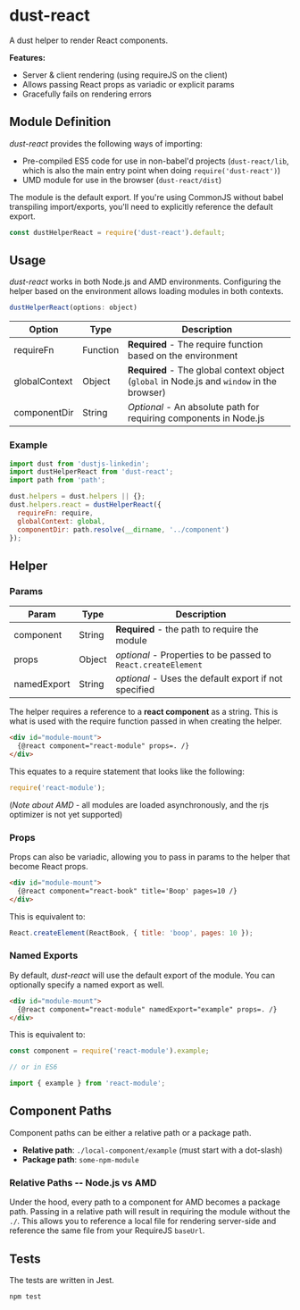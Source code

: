 # dust-react

A dust helper to render React components.

**Features:**

- Server & client rendering (using requireJS on the client)
- Allows passing React props as variadic or explicit params
- Gracefully fails on rendering errors

## Module Definition

*dust-react* provides the following ways of importing:

- Pre-compiled ES5 code for use in non-babel'd projects (`dust-react/lib`, which is also the main entry point when doing `require('dust-react')`)
- UMD module for use in the browser (`dust-react/dist`)

The module is the default export. If you're using CommonJS without babel transpiling import/exports, you'll need to explicitly reference the default export.

```js
const dustHelperReact = require('dust-react').default;
```

## Usage

*dust-react* works in both Node.js and AMD environments. Configuring the helper based on the environment allows loading modules in both contexts.

```js
dustHelperReact(options: object)
```

| Option         | Type     | Description                                                                                 |
| ---            | ---      | ---                                                                                         |
| requireFn      | Function | **Required** - The require function based on the environment                                |
| globalContext  | Object   | **Required** - The global context object (`global` in Node.js and `window` in the browser)  |
| componentDir   | String   | *Optional* - An absolute path for requiring components in Node.js                           |

### Example

```js
import dust from 'dustjs-linkedin';
import dustHelperReact from 'dust-react';
import path from 'path';

dust.helpers = dust.helpers || {};
dust.helpers.react = dustHelperReact({
  requireFn: require,
  globalContext: global,
  componentDir: path.resolve(__dirname, '../component')
});
```

## Helper

### Params

| Param       | Type    | Description                                                   |
| ---         | ---     | ---                                                           |
| component   | String  |**Required** - the path to require the module                  |
| props       | Object  | *optional* - Properties to be passed to `React.createElement` |
| namedExport | String  | *optional* - Uses the default export if not specified         |

The helper requires a reference to a **react component** as a string. This is what is used with the require function passed in when creating the helper.

```html
<div id="module-mount">
  {@react component="react-module" props=. /}
</div>
```

This equates to a require statement that looks like the following:

```js
require('react-module');
```

(*Note about AMD* - all modules are loaded asynchronously, and the rjs optimizer is not yet supported)

### Props

Props can also be variadic, allowing you to pass in params to the helper that become React props.

```html
<div id="module-mount">
  {@react component="react-book" title='Boop' pages=10 /}
</div>
```

This is equivalent to:

```js
React.createElement(ReactBook, { title: 'boop', pages: 10 });
```

### Named Exports

By default, *dust-react* will use the default export of the module. You can optionally specify a named export as well.

```html
<div id="module-mount">
  {@react component="react-module" namedExport="example" props=. /}
</div>
```

This is equivalent to:

```js
const component = require('react-module').example;

// or in ES6

import { example } from 'react-module';
```

## Component Paths

Component paths can be either a relative path or a package path.

* **Relative path**: `./local-component/example` (must start with a dot-slash)
* **Package path**: `some-npm-module`

### Relative Paths -- Node.js vs AMD

Under the hood, every path to a component for AMD becomes a package path. Passing in a relative path will result in requiring the module without the `./`. This allows you to reference a local file for rendering server-side and reference the same file from your RequireJS `baseUrl`.

## Tests

The tests are written in Jest.

```
npm test
```
